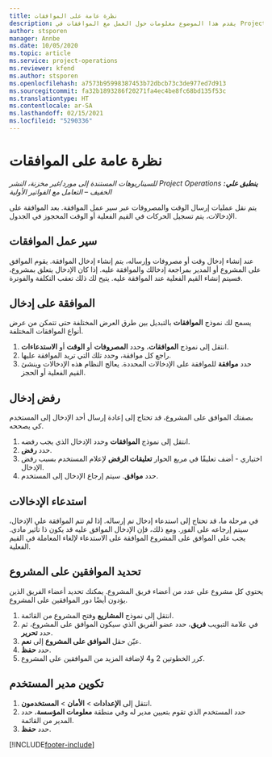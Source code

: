```yaml
---
title: نظرة عامة على الموافقات
description: يقدم هذا الموضوع معلومات حول العمل مع الموافقات في Project Operations.
author: stsporen
manager: Annbe
ms.date: 10/05/2020
ms.topic: article
ms.service: project-operations
ms.reviewer: kfend
ms.author: stsporen
ms.openlocfilehash: a7573b95998387453b72dbcb73c3de977ed7d913
ms.sourcegitcommit: fa32b1893286f20271fa4ec4be8fc68bd135f53c
ms.translationtype: HT
ms.contentlocale: ar-SA
ms.lasthandoff: 02/15/2021
ms.locfileid: "5290336"
---
```

# <a name="approvals-overview"></a>نظرة عامة على الموافقات

_**ينطبق علي:** ‏‫Project Operations للسيناريوهات المستندة إلى مورد/غير مخزنة‬، ‏‫النشر الخفيف – التعامل مع الفواتير الأولية‬_

يتم نقل عمليات إرسال الوقت والمصروفات عبر سير عمل الموافقة. بعد الموافقة على الإدخالات، يتم تسجيل الحركات في القيم الفعلية أو الوقت المحجوز في الجدول.

## <a name="approvals-workflow"></a>سير عمل الموافقات
عند إنشاء إدخال وقت أو مصروفات وإرساله، يتم إنشاء إدخال الموافقة. يقوم الموافق على المشروع أو المدير بمراجعة إدخالك والموافقة عليه. إذا كان الإدخال يتعلق بمشروع، فسيتم إنشاء القيم الفعلية عند الموافقة عليه. يتيح لك ذلك تعقب التكلفة والفوترة. 

## <a name="approve-an-entry"></a>الموافقة على إدخال
يسمح لك نموذج **الموافقات** بالتبديل بين طرق العرض المختلفة حتى تتمكن من عرض أنواع الموافقات المختلفة.
  
1. انتقل إلى نموذج **الموافقات**، وحدد **المصروفات** أو **الوقت** أو **الاستدعاءات**.
2. راجع كل موافقة، وحدد تلك التي تريد الموافقة عليها.
3. حدد **موافقة** للموافقة على الإدخالات المحددة.
يعالج النظام هذه الإدخالات وينشئ القيم الفعلية أو الحجز.

## <a name="reject-an-entry"></a>رفض إدخال
بصفتك الموافق على المشروع، قد تحتاج إلى إعادة إرسال أحد الإدخال إلى المستخدم كي يصححه.
  
1. انتقل إلى نموذج **الموافقات** وحدد الإدخال الذي يجب رفضه. 
2. حدد **رفض**.
3. اختياري - أضف تعليقًا في مربع الحوار **تعليقات الرفض** لإعلام المستخدم بسبب رفض الإدخال.
4. حدد **موافق**. سيتم إرجاع الإدخال إلى المستخدم.
  
## <a name="recall-entries"></a>استدعاء الإدخالات
في مرحلة ما، قد تحتاج إلى استدعاء إدخال تم إرساله. إذا لم تتم الموافقة على الإدخال، سيتم إرجاعه على الفور. ومع ذلك، فإن الإدخال الموافق عليه قد يكون ذا تأثير مادي. يجب على الموافق على المشروع الموافقة على الاستدعاء لإلغاء المعاملة في القيم الفعلية.

## <a name="specify-project-approvers"></a>تحديد الموافقين على المشروع
يحتوي كل مشروع على عدد من أعضاء فريق المشروع. يمكنك تحديد أعضاء الفريق الذين يؤدون أيضًا دور الموافقين على المشروع.

1. انتقل إلى نموذج **المشاريع** وفتح المشروع من القائمة.
2. في علامة التبويب **فريق**، حدد عضو الفريق الذي سيكون الموافق على المشروع، ثم حدد **تحرير**.
3. عيّن حقل **الموافق على المشروع** إلى **نعم**.
4. حدد **حفظ**.
5. كرر الخطوتين 2 و4 لإضافة المزيد من الموافقين على المشروع.

## <a name="configure-the-users-manager"></a>تكوين مدير المستخدم

1. انتقل إلى **الإعدادات** > **الأمان** > **المستخدمون**.
2. حدد المستخدم الذي تقوم بتعيين مدير له وفي منطقة **معلومات المؤسسة**، حدد المدير من القائمة. 
3. حدد **حفظ**.




[!INCLUDE[footer-include](../includes/footer-banner.md)]